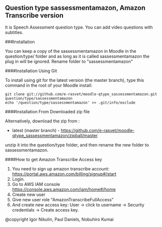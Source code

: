 Question type sassessmentamazon, Amazon Transcribe version
----------------------

It is Speech Assessment question type. You can add video questions with subtitles.



###Installation

You can keep a copy of the sassessmentamazon in Moodle in the question/type/ folder and as long as it is called sassessmentamazon the plug in will
be ignored.
Rename folder to "sassessmentamazon"


####Installation Using Git 

To install using git for the latest version (the master branch), type this command in the
root of your Moodle install:

    git clone git://github.com/e-rasvet/moodle-qtype_sassessmentamazon.git question/type/sassessmentamazon
    echo '/question/type/sassessmentamazon' >> .git/info/exclude

####Installation From Downloaded zip file

Alternatively, download the zip from :

* latest (master branch) - https://github.com/e-rasvet/moodle-qtype_sassessmentamazon/zipball/master

unzip it into the question/type folder, and then rename the new folder to sassessmentamazon.

####How to get Amazon Transcribe Access key

1. You need to sign up amazon transcribe account:
https://portal.aws.amazon.com/billing/signup#/start
2. Login.
3. Go to AWS IAM console https://console.aws.amazon.com/iam/home#/home
4. Create new user
5. Give new user role "AmazonTranscribeFullAccess"
6. And create new access key: User -> click to username -> Security
credentials -> Create access key.

 


@copyright  Igor Nikulin, Paul Daniels, Nobuhiro Kumai